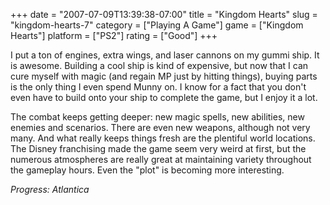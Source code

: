 +++
date = "2007-07-09T13:39:38-07:00"
title = "Kingdom Hearts"
slug = "kingdom-hearts-7"
category = ["Playing A Game"]
game = ["Kingdom Hearts"]
platform = ["PS2"]
rating = ["Good"]
+++

I put a ton of engines, extra wings, and laser cannons on my gummi ship.  It is awesome.  Building a cool ship is kind of expensive, but now that I can cure myself with magic (and regain MP just by hitting things), buying parts is the only thing I even spend Munny on.  I know for a fact that you don't even have to build onto your ship to complete the game, but I enjoy it a lot.

The combat keeps getting deeper: new magic spells, new abilities, new enemies and scenarios.  There are even new weapons, although not very many.  And what really keeps things fresh are the plentiful world locations.  The Disney franchising made the game seem very weird at first, but the numerous atmospheres are really great at maintaining variety throughout the gameplay hours.  Even the "plot" is becoming more interesting.

<i>Progress: Atlantica</i>